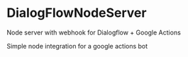 # DialogFlowNodeServer
Node server with webhook for Dialogflow + Google Actions

Simple node integration for a google actions bot